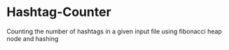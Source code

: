 # Hashtag-Counter
Counting the number of hashtags in a given input file using fibonacci heap node and hashing
